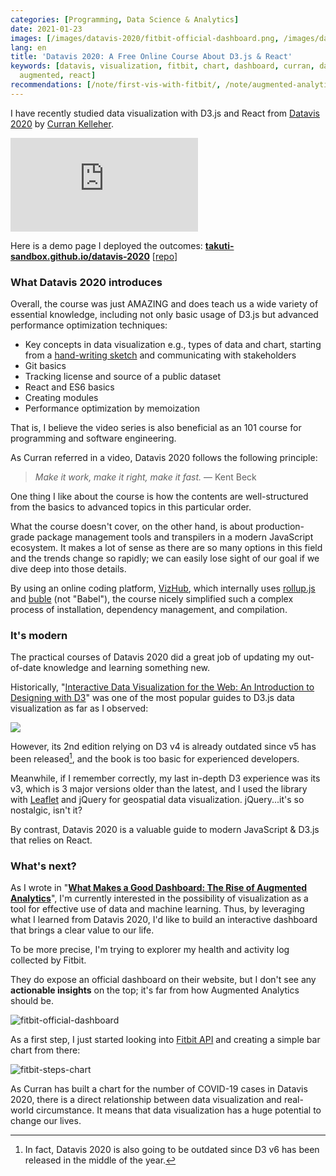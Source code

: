```yaml
---
categories: [Programming, Data Science & Analytics]
date: 2021-01-23
images: [/images/datavis-2020/fitbit-official-dashboard.png, /images/datavis-2020/fitbit-steps-chart.png]
lang: en
title: 'Datavis 2020: A Free Online Course About D3.js & React'
keywords: [datavis, visualization, fitbit, chart, dashboard, curran, data, official,
  augmented, react]
recommendations: [/note/first-vis-with-fitbit/, /note/augmented-analytics/, /note/flight-emissions/]
---
```


I have recently studied data visualization with D3.js and React from [Datavis 2020](https://datavis.tech/datavis-2020/) by [Curran Kelleher](https://github.com/curran). 

<span class="iframe-container">
  <iframe src="https://youtube.com/embed/videoseries?list=PL9yYRbwpkykuK6LSMLH3bAaPpXaDUXcLV" frameborder="0" allow="accelerometer; autoplay; encrypted-media; gyroscope; picture-in-picture" allowfullscreen></iframe>
</span>

Here is a demo page I deployed the outcomes: **[takuti-sandbox.github.io/datavis-2020](https://takuti-sandbox.github.io/datavis-2020/)** \[[repo](https://github.com/takuti-sandbox/datavis-2020)\]

### What Datavis 2020 introduces

Overall, the course was just AMAZING and does teach us a wide variety of essential knowledge, including not only basic usage of D3.js but advanced performance optimization techniques:

- Key concepts in data visualization e.g., types of data and chart, starting from a [hand-writing sketch](https://github.com/unhcr/dataviz-streamgraph-explorer/issues/2) and communicating with stakeholders
- Git basics
- Tracking license and source of a public dataset
- React and ES6 basics
- Creating modules
- Performance optimization by memoization

That is, I believe the video series is also beneficial as an 101 course for programming and software engineering. 

As Curran referred in a video, Datavis 2020 follows the following principle:

> *Make it work, make it right, make it fast.* &mdash; Kent Beck

One thing I like about the course is how the contents are well-structured from the basics to advanced topics in this particular order.

What the course doesn't cover, on the other hand, is about production-grade package management tools and transpilers in a modern JavaScript ecosystem. It makes a lot of sense as there are so many options in this field and the trends change so rapidly; we can easily lose sight of our goal if we dive deep into those details. 

By using an online coding platform, [VizHub](https://vizhub.com/), which internally uses [rollup.js](https://www.rollupjs.org/guide/en/) and [buble](https://github.com/bublejs/buble) (not "Babel"), the course nicely simplified such a complex process of installation, dependency management, and compilation. 

### It's modern

The practical courses of Datavis 2020 did a great job of updating my out-of-date knowledge and learning something new.

Historically, "[Interactive Data Visualization for the Web: An Introduction to Designing with D3](https://amzn.to/3o4Jqhv)" was one of the most popular guides to D3.js data visualization as far as I observed:

<a href="https://www.amazon.co.jp/dp/B074JKZ9Z3/ref=as_li_ss_il?&linkCode=li2&tag=takuti-22&linkId=e9616168d907d94303c2b0cb01b59366&language=ja_JP" target="_blank"><img border="0" src="//ws-fe.amazon-adsystem.com/widgets/q?_encoding=UTF8&ASIN=B074JKZ9Z3&Format=_SL160_&ID=AsinImage&MarketPlace=JP&ServiceVersion=20070822&WS=1&tag=takuti-22&language=ja_JP" ></a><img src="https://ir-jp.amazon-adsystem.com/e/ir?t=takuti-22&language=ja_JP&l=li2&o=9&a=B074JKZ9Z3" width="1" height="1" border="0" alt="" style="border:none !important; margin:0px !important;" />

However, its 2nd edition relying on D3 v4 is already outdated since v5 has been released[^1], and the book is too basic for experienced developers. 

Meanwhile, if I remember correctly, my last in-depth D3 experience was its v3, which is 3 major versions older than the latest, and I used the library with [Leaflet](https://leafletjs.com/) and jQuery for geospatial data visualization. jQuery...it's so nostalgic, isn't it? 

By contrast, Datavis 2020 is a valuable guide to modern JavaScript & D3.js that relies on React.

### What's next?

As I wrote in "**[What Makes a Good Dashboard: The Rise of Augmented Analytics](/note/augmented-analytics/)**", I'm currently interested in the possibility of visualization as a tool for effective use of data and machine learning. Thus, by leveraging what I learned from Datavis 2020, I'd like to build an interactive dashboard that brings a clear value to our life.

To be more precise, I'm trying to explorer my health and activity log collected by Fitbit. 

They do expose an official dashboard on their website, but I don't see any **actionable insights** on the top; it's far from how Augmented Analytics should be.

![fitbit-official-dashboard](/images/datavis-2020/fitbit-official-dashboard.png)

As a first step, I just started looking into [Fitbit API](https://dev.fitbit.com/build/reference/web-api/activity/) and creating a simple bar chart from there:

![fitbit-steps-chart](/images/datavis-2020/fitbit-steps-chart.png)

As Curran has built a chart for the number of COVID-19 cases in Datavis 2020, there is a direct relationship between data visualization and real-world circumstance. It means that data visualization has a huge potential to change our lives.

[^1]: In fact, Datavis 2020 is also going to be outdated since D3 v6 has been released in the middle of the year.